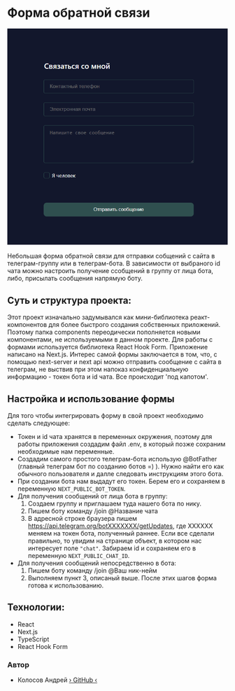 # Форма обратной связи
![preview](readmeStatic/readme-cover.png)

Небольшая форма обратной связи для отправки собщений с сайта в телеграм-группу или в телеграм-бота.
В зависимости от выбраного id чата можно настроить получение ссобщений в группу от лица бота, либо, присылать сообщения напрямую боту.

## Суть и структура проекта:
Этот проект изначально задумывался как мини-библиотека реакт-компонентов для более быстрого создания собственных приложений. Поэтому папка components переодически пополняется новыми компонентами, не используемыми в данном проекте. 
Для работы с формами используется библиотека React Hook Form. 
Приложение написано на Next.js.
Интерес самой формы заключается в том, что, с помощью next-server и next api можно отправить сообщение с сайта в телеграм, не выствив при этом напоказ конфиденциальную информацию - токен бота и id чата. Все происходит 'под капотом'.

## Настройка и использование формы
Для того чтобы интегрировать форму в свой проект необходимо сделать следующее:
  - Токен и id чата хранятся в переменных окружения, поэтому для работы приложения создадим файл .env,
  в который позже сохраним необходимые нам переменные. 
  - Создадим самого простого телеграм-бота использую @BotFather (главный телеграм бот по созданию ботов =) ). Нужно найти его как обычного пользователя и далле следовать инструкциям этого бота. 
  - При создании бота нам выдадут его токен. Берем его и сохраняем в переменную <code>NEXT_PUBLIC_BOT_TOKEN</code>.
  - Для получения сообщений от лица бота в группу:
    1. Создаем группу и приглашаем туда нашего бота по нику.
    2. Пишем боту команду /join @Название чата
    3. В адресной строке браузера пишем https://api.telegram.org/botХХХХХХХ/getUpdates,
      где ХХХХХХ меняем на токен бота, полученный раннее. Если все сделали правильно, то увидим на странице объект, в котором нас интересует поле <code>"chat"</code>. Забираем id и сохраняем его в переменную <code>NEXT_PUBLIC_CHAT_ID</code>.
  - Для получения сообщений непосредственно в бота:
    1. Пишем боту команду /join @Ваш ник-нейм
    2. Выполняем пункт 3, описаный выше.
  После этих шагов форма готова к использованию.


## Технологии:

* React
* Next.js
* TypeScript
* React Hook Form

### Автор
* Колосов Андрей [&rsaquo; GitHub &lsaquo;](https://github.com/AndreiKolosov)
